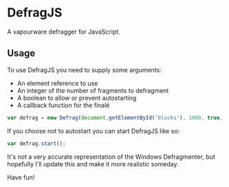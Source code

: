 DefragJS
========

A vapourware defragger for JavaScript.

Usage
-----

To use DefragJS you need to supply some arguments:
* An element reference to use
* An integer of the number of fragments to defragment
* A boolean to allow or prevent autostarting
* A callback function for the finalé

```JavaScript
var defrag = new Defrag(document.getElementById('blocks'), 1000, true, function() { alert('All done!') });
```

If you choose not to autostart you can start DefragJS like so:
```JavaScript
var defrag.start();
```

It's not a very accurate representation of the Windows Defragmenter, but hopefully I'll update this and make it more realistic someday.

Have fun!
